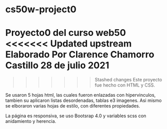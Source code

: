 # cs50w-project0
Proyecto0 del curso web50
<<<<<<< Updated upstream
Elaborado Por Clarence Chamorro Castillo
28 de julio 2021
=======
>>>>>>> Stashed changes
Este proyecto fue hecho con HTML y CSS.

Se usaron 5 hojas html, las cuales fueron enlazadas con hipervinculos, tambien su aplicaron listas desordenadas, tablas e3 imagenes. Asi mismo se elboraron varias hojas de estilo, con diferentes propiedades.

La página es responsiva, se uso Bootsrap 4.0 y variables scss con anidamiento y herencia.